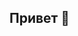 ## Привет 👋

<!--
**ophilon/ophilon** is a ✨ _special_ ✨ repository because its `README.md` (this file) appears on your GitHub profile.

My sites, code, articles. etc.
